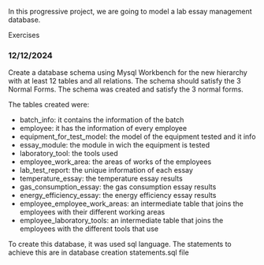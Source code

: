 
In this progressive project, we are going to model a lab essay
 management database.

Exercises 

### 12/12/2024

Create a database schema using Mysql Workbench for the
new hierarchy with at least 12 tables and all relations.
The schema should satisfy the 3 Normal Forms.
The schema was created and satisfy the 3 normal forms.


The tables created were:
* batch_info: it contains the information of the batch
* employee: it has the information of every employee
* equipment_for_test_model: the model of the equipment tested and it info
* essay_module: the module in wich the equipment is tested
* laboratory_tool: the tools used
* employee_work_area: the areas of works of the employees
* lab_test_report: the unique information of each essay
* temperature_essay: the temperature essay results
* gas_consumption_essay: the gas consumption essay results
* energy_efficiency_essay: the energy efficiency essay results
* employee_employee_work_areas: an intermediate table that joins
  the employees with their different working areas
* employee_laboratory_tools: an intermediate table that joins
  the employees with the different tools that use

To create this database, it was used sql language. The statements to achieve this are in 
database creation statements.sql file
